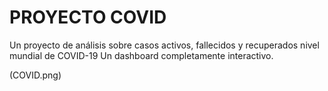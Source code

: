 
# PROYECTO COVID

Un proyecto de análisis sobre casos activos, fallecidos y recuperados  nivel mundial de COVID-19
Un dashboard completamente interactivo.


(COVID.png)
